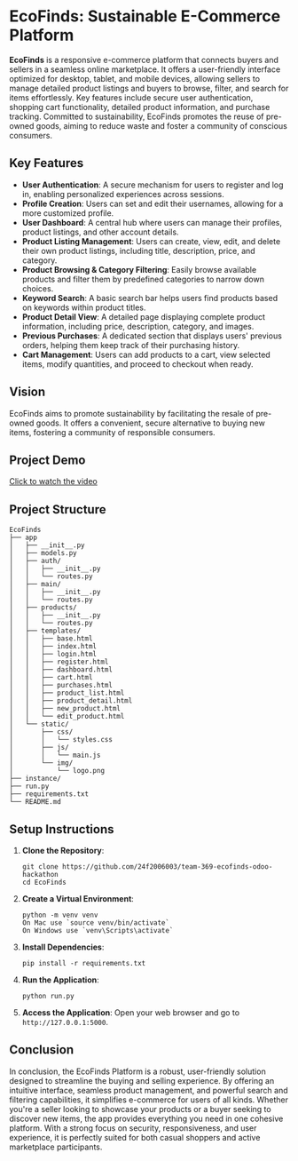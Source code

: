 # EcoFinds: Sustainable E-Commerce Platform

**EcoFinds** is a responsive e-commerce platform that connects buyers and sellers in a seamless online marketplace. It offers a user-friendly interface optimized for desktop, tablet, and mobile devices, allowing sellers to manage detailed product listings and buyers to browse, filter, and search for items effortlessly. Key features include secure user authentication, shopping cart functionality, detailed product information, and purchase tracking. Committed to sustainability, EcoFinds promotes the reuse of pre-owned goods, aiming to reduce waste and foster a community of conscious consumers.

## Key Features

- **User Authentication**: A secure mechanism for users to register and log in, enabling personalized experiences across sessions.
- **Profile Creation**: Users can set and edit their usernames, allowing for a more customized profile.
- **User Dashboard**: A central hub where users can manage their profiles, product listings, and other account details.
- **Product Listing Management**: Users can create, view, edit, and delete their own product listings, including title, description, price, and category.
- **Product Browsing & Category Filtering**: Easily browse available products and filter them by predefined categories to narrow down choices.
- **Keyword Search**: A basic search bar helps users find products based on keywords within product titles.
- **Product Detail View**: A detailed page displaying complete product information, including price, description, category, and images.
- **Previous Purchases**: A dedicated section that displays users' previous orders, helping them keep track of their purchasing history.
- **Cart Management**: Users can add products to a cart, view selected items, modify quantities, and proceed to checkout when ready.

## Vision

EcoFinds aims to promote sustainability by facilitating the resale of pre-owned goods. It offers a convenient, secure alternative to buying new items, fostering a community of responsible consumers.

## Project Demo

[Click to watch the video](https://drive.google.com/file/d/1Rk_a-DUAlrv5IgKGhjNXrc6J3tLOwt_w/view)

## Project Structure

```
EcoFinds
├── app
│   ├── __init__.py
│   ├── models.py
│   ├── auth/
│   │   ├── __init__.py
│   │   └── routes.py
│   ├── main/
│   │   ├── __init__.py
│   │   └── routes.py
│   ├── products/
│   │   ├── __init__.py
│   │   └── routes.py
│   ├── templates/
│   │   ├── base.html
│   │   ├── index.html
│   │   ├── login.html
│   │   ├── register.html
│   │   ├── dashboard.html
│   │   ├── cart.html
│   │   ├── purchases.html
│   │   ├── product_list.html
│   │   ├── product_detail.html
│   │   ├── new_product.html
│   │   └── edit_product.html
│   └── static/
│       ├── css/
│       │   └── styles.css
│       ├── js/
│       │   └── main.js
│       └── img/
│           └── logo.png
├── instance/
├── run.py
├── requirements.txt
└── README.md
```

## Setup Instructions

1. **Clone the Repository**: 
   ```
   git clone https://github.com/24f2006003/team-369-ecofinds-odoo-hackathon
   cd EcoFinds
   ```

2. **Create a Virtual Environment**:
   ```
   python -m venv venv
   On Mac use `source venv/bin/activate`
   On Windows use `venv\Scripts\activate`
   ```

3. **Install Dependencies**:
   ```
   pip install -r requirements.txt
   ```

4. **Run the Application**:
   ```
   python run.py
   ```

5. **Access the Application**: Open your web browser and go to `http://127.0.0.1:5000`.


## Conclusion

In conclusion, the EcoFinds Platform is a robust, user-friendly solution designed to streamline the buying and selling experience. By offering an intuitive interface, seamless product management, and powerful search and filtering capabilities, it simplifies e-commerce for users of all kinds. Whether you're a seller looking to showcase your products or a buyer seeking to discover new items, the app provides everything you need in one cohesive platform. With a strong focus on security, responsiveness, and user experience, it is perfectly suited for both casual shoppers and active marketplace participants.
